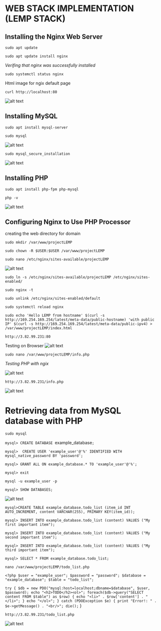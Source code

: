 # **WEB STACK IMPLEMENTATION (LEMP STACK)**

## Installing the Nginx Web Server


`sudo apt update`

`sudo apt update install nginx`


*Verifing that nginx was successfully installed*

`sudo systemctl status nginx`

Html image for ngix default page

`curl http://localhost:80`

![alt text](./Images/2%20-%20testing%20in%20browser.png/)


## **Installing MySQL**

`sudo apt install mysql-server`

`sudo mysql`

![alt text](./Images/3%20-%20connecting%20to%20mysql.png)


`sudo mysql_secure_installation`

![alt text](./Images/04%20-%20.png)


## **Installing PHP**

`sudo apt install php-fpm php-mysql`

`php -v`

![alt text](./Images/05%20-%20PHP%20Install.png)

## **Configuring Nginx to Use PHP Processor**

creating the web directory for domain

`sudo mkdir /var/www/projectLEMP`

`sudo chown -R $USER:$USER /var/www/projectLEMP`

`sudo nano /etc/nginx/sites-available/projectLEMP`

![alt text](./Images/06%20-%20writing%20into%20text%20editor.png)

`sudo ln -s /etc/nginx/sites-available/projectLEMP /etc/nginx/sites-enabled/`

`sudo nginx -t`

`sudo unlink /etc/nginx/sites-enabled/default`

`sudo systemctl reload nginx`

`sudo echo 'Hello LEMP from hostname' $(curl -s http://169.254.169.254/latest/meta-data/public-hostname) 'with public IP' $(curl -s http://169.254.169.254/latest/meta-data/public-ipv4) > /var/www/projectLEMP/index.html`


`http://3.82.99.231:80`


Testing on Browser
![alt text](./Images/08%20-%20testing%20on%20browser.png)


`sudo nano /var/www/projectLEMP/info.php`

*Testing PHP with ngix*

![alt text](./Images/09%20-.png)

`http://3.82.99.231/info.php`

![alt text](./Images/10%20-.png)


# **Retrieving data from MySQL database with PHP**

`sudo mysql`

`mysql> CREATE DATABASE `example_database`;`

`mysql>  CREATE USER 'example_user'@'%' IDENTIFIED WITH mysql_native_password BY 'password';`

`mysql> GRANT ALL ON example_database.* TO 'example_user'@'%';`

`mysql> exit`

`mysql -u example_user -p`

`mysql> SHOW DATABASES;`

![alt text](./Images/11-%20loged%20in%20to%20user%20DB.png)


`mysql>CREATE TABLE example_database.todo_list (item_id INT AUTO_INCREMENT, content VARCHAR(255), PRIMARY KEY(item_id));`

`mysql> INSERT INTO example_database.todo_list (content) VALUES ("My first important item");`

`mysql> INSERT INTO example_database.todo_list (content) VALUES ("My second important item");`

`mysql> INSERT INTO example_database.todo_list (content) VALUES ("My third important item");`

`mysql> SELECT * FROM example_database.todo_list;`

`nano /var/www/projectLEMP/todo_list.php`

`<?php
$user = "example_user";
$password = "password";
$database = "example_database";
$table = "todo_list";`


`try {
  $db = new PDO("mysql:host=localhost;dbname=$database", $user, $password);
  echo "<h2>TODO</h2><ol>";
  foreach($db->query("SELECT content FROM $table") as $row) {
    echo "<li>" . $row['content'] . "</li>";
  }
  echo "</ol>";
} catch (PDOException $e) {
    print "Error!: " . $e->getMessage() . "<br/>";
    die();`
}


`http://3.82.99.231/todo_list.php`

![alt text](./Images/12.%20.png)